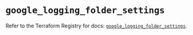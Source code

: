 # `google_logging_folder_settings`

Refer to the Terraform Registry for docs: [`google_logging_folder_settings`](https://registry.terraform.io/providers/hashicorp/google/6.49.0/docs/resources/logging_folder_settings).
